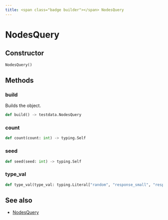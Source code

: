 ```yaml
---
title: <span class="badge builder"></span> NodesQuery
---
```

# <span class="badge builder"></span> NodesQuery

## Constructor

```python
NodesQuery()
```
## Methods

### <span class="badge object-method"></span> build

Builds the object.

```python
def build() -> testdata.NodesQuery
```

### <span class="badge object-method"></span> count

```python
def count(count: int) -> typing.Self
```

### <span class="badge object-method"></span> seed

```python
def seed(seed: int) -> typing.Self
```

### <span class="badge object-method"></span> type_val

```python
def type_val(type_val: typing.Literal["random", "response_small", "response_medium", "random edges"]) -> typing.Self
```

## See also

 * <span class="badge object-type-class"></span> [NodesQuery](./object-NodesQuery.md)
